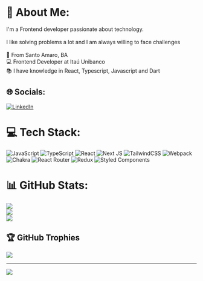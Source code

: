 # 💫 About Me:
I'm a Frontend developer passionate about technology.<br><br>I like solving problems a lot and I am always willing to face challenges<br><br>🚩 From Santo Amaro, BA<br>💻 Frontend Developer at Itaú Unibanco<br>📚 I have knowledge in React, Typescript, Javascript and Dart


## 🌐 Socials:
[![LinkedIn](https://img.shields.io/badge/LinkedIn-%230077B5.svg?logo=linkedin&logoColor=white)](https://linkedin.com/in/felipemagalhaes13) 

# 💻 Tech Stack:
![JavaScript](https://img.shields.io/badge/javascript-%23323330.svg?style=for-the-badge&logo=javascript&logoColor=%23F7DF1E) ![TypeScript](https://img.shields.io/badge/typescript-%23007ACC.svg?style=for-the-badge&logo=typescript&logoColor=white) ![React](https://img.shields.io/badge/react-%2320232a.svg?style=for-the-badge&logo=react&logoColor=%2361DAFB) ![Next JS](https://img.shields.io/badge/Next-black?style=for-the-badge&logo=next.js&logoColor=white) ![TailwindCSS](https://img.shields.io/badge/tailwindcss-%2338B2AC.svg?style=for-the-badge&logo=tailwind-css&logoColor=white) ![Webpack](https://img.shields.io/badge/webpack-%238DD6F9.svg?style=for-the-badge&logo=webpack&logoColor=black) ![Chakra](https://img.shields.io/badge/chakra-%234ED1C5.svg?style=for-the-badge&logo=chakraui&logoColor=white) ![React Router](https://img.shields.io/badge/React_Router-CA4245?style=for-the-badge&logo=react-router&logoColor=white) ![Redux](https://img.shields.io/badge/redux-%23593d88.svg?style=for-the-badge&logo=redux&logoColor=white) ![Styled Components](https://img.shields.io/badge/styled--components-DB7093?style=for-the-badge&logo=styled-components&logoColor=white)
# 📊 GitHub Stats:
![](https://github-readme-stats.vercel.app/api?username=felipesses&theme=dracula&hide_border=false&include_all_commits=false&count_private=false)<br/>
![](https://github-readme-streak-stats.herokuapp.com/?user=felipesses&theme=dracula&hide_border=false)<br/>
![](https://github-readme-stats.vercel.app/api/top-langs/?username=felipesses&theme=dracula&hide_border=false&include_all_commits=false&count_private=false&layout=compact)

## 🏆 GitHub Trophies
![](https://github-profile-trophy.vercel.app/?username=felipesses&theme=dracula&no-frame=false&no-bg=true&margin-w=4)

---
[![](https://visitcount.itsvg.in/api?id=felipesses&icon=0&color=0)](https://visitcount.itsvg.in)

